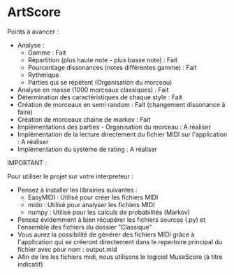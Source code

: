 # ArtScore

Points à avancer :

- Analyse : 
    - Gamme : Fait
    - Répartition (plus haute note - plus basse note) : Fait
    - Pourcentage dissonances (notes différentes gamme) : Fait
    - Rythmique 
    - Parties qui se répètent (Organisation du morceau)
 - Analyse en masse (1000 morceaux classiques) : Fait
 - Détermination des caractéristiques de chaque style : Fait
 - Création de morceaux en semi random : Fait (changement dissonance à faire)
 - Création de morceaux chaine de markov : Fait
 - Implémentations des parties - Organisation du morceau : A réaliser
 - Implémentation de la lecture directement du fichier MIDI sur l'application : A réaliser
 - Implémentation du système de rating : A réaliser
 
IMPORTANT : 

Pour utiliser le projet sur votre interpreteur : 

- Pensez à installer les librairies suivantes : 
    - EasyMIDI : Utilisé pour créer les fichiers MIDI
    - mido : Utilisé pour analyser les fichiers MIDI
    - numpy : Utilisé pour les calculs de probabilités (Markov)
- Pensez évidemment à bien récupérer les fichiers sources (.py) et l'ensemble des fichiers du dossier "Classique"
- Vous aurez la possibilité de générer des fichiers MIDI grâce à l'application qui se créeront directement dans le repertoire principal du fichier avec pour nom : output.mid
- Afin de lire les fichiers midi, nous utilisons le logiciel MuseScore (à titre indicatif)

